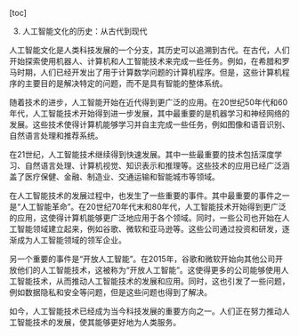 
[toc]                    
                
                
3. 人工智能文化的历史：从古代到现代

人工智能文化是人类科技发展的一个分支，其历史可以追溯到古代。在古代，人们开始探索使用机器人、计算机和人工智能技术来完成一些任务。例如，在希腊和罗马时期，人们已经开发出了用于计算数学问题的计算机程序。但是，这些计算机程序的主要目的是解决特定的问题，而不是具有智能的整体系统。

随着技术的进步，人工智能开始在近代得到更广泛的应用。在20世纪50年代和60年代，人工智能技术开始得到进一步发展，其中最重要的是机器学习和神经网络的发展。这些技术使得计算机能够学习并自主完成一些任务，例如图像和语音识别、自然语言处理和推荐系统。

在21世纪，人工智能技术继续得到快速发展。其中一些最重要的技术包括深度学习、自然语言处理、计算机视觉、知识表示和推理等。这些技术的应用已经广泛涵盖了医疗保健、金融、制造业、交通运输和智能城市等领域。

在人工智能技术的发展过程中，也发生了一些重要的事件。其中最重要的事件之一是“人工智能革命”。在20世纪70年代末和80年代，人工智能技术开始得到更广泛的应用，这使得计算机能够更广泛地应用于各个领域。同时，一些公司也开始在人工智能领域建立起来，例如谷歌、微软和亚马逊等。这些公司通过投资和研发，逐渐成为人工智能领域的领军企业。

另一个重要的事件是“开放人工智能”。在2015年，谷歌和微软开始向其他公司开放他们的人工智能技术，这被称为“开放人工智能”。这使得更多的公司能够使用人工智能技术，从而推动人工智能技术的发展和应用。同时，这也引发了一些问题，例如数据隐私和安全等问题，但是这些问题也得到了解决。

如今，人工智能技术已经成为当今科技发展的重要方向之一。人们正在努力推动人工智能技术的发展，使其能够更好地为人类服务。

